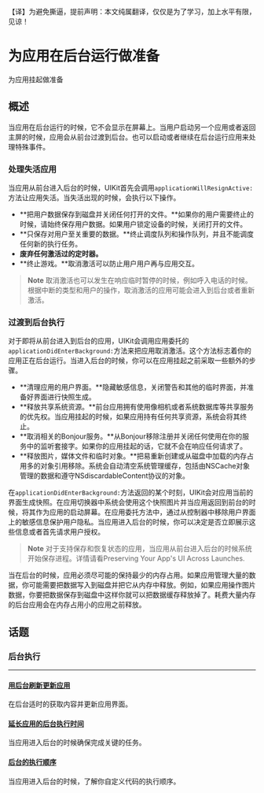 【译】为避免撕逼，提前声明：本文纯属翻译，仅仅是为了学习，加上水平有限，见谅！

# 为应用在后台运行做准备
为应用挂起做准备

## 概述
当应用在后台运行的时候，它不会显示在屏幕上。当用户启动另一个应用或者返回主屏的时候，应用会从前台过渡到后台。也可以启动或者继续在后台运行应用来处理特殊事件。

### 处理失活应用
当应用从前台进入后台的时候，UIKit首先会调用`applicationWillResignActive:`方法让应用失活。当失活出现的时候，会执行以下操作。

* **把用户数据保存到磁盘并关闭任何打开的文件。**如果你的用户需要终止的时候，请始终保存用户数据。如果用户锁定设备的时候，关闭打开的文件。
* **只保存对用户至关重要的数据。**终止调度队列和操作队列，并且不能调度任何新的执行任务。
* **废弃任何激活过的定时器。**
* **终止游戏。**取消激活可以防止用户用户再与应用交互。

> **Note**
> 取消激活也可以发生在响应临时暂停的时候，例如呼入电话的时候。根据中断的类型和用户的操作，取消激活的应用可能会进入到后台或者重新激活。

### 过渡到后台执行
对于即将从前台进入到后台的应用，UIKit会调用应用委托的`applicationDidEnterBackground:`方法来把应用取消激活。这个方法标志着你的应用正在后台运行。当进入后台的时候，你可以在应用挂起之前采取一些额外的步骤。

* **清理应用的用户界面。**隐藏敏感信息，关闭警告和其他的临时界面，并准备好界面进行快照生成。
* **释放共享系统资源。**前台应用拥有使用像相机或者系统数据库等共享服务的优先权。当应用挂起的时候，如果应用持有任何共享资源，系统会将其终止。
* **取消相关的Bonjour服务。**从Bonjour移除注册并关闭任何使用在你的服务中的监听套接字。如果你的应用挂起的话，它就不会在响应任何请求了。
* **释放图片，媒体文件和临时对象。**把易重新创建或从磁盘中加载的内存占用多的对象引用移除。系统会自动清空系统管理缓存，包括由NSCache对象管理的数据和遵守NSdiscardableContent协议的对象。

在`applicationDidEnterBackground:`方法返回的某个时刻，UIKit会对应用当前的界面生成快照。在应用切换器中系统会使用这个快照图片并当应用返回到前台的时候，将其作为应用的启动屏幕。在应用委托方法中，通过从控制器中移除用户界面上的敏感信息保护用户隐私。当应用进入后台的时候，你可以决定是否立即展示这些信息或者首先请求用户授权。

> **Note**
> 对于支持保存和恢复状态的应用，当应用从前台进入后台的时候系统开始保存进程。详情请看Preserving Your App's UI Across Launches.

当在后台的时候，应用必须尽可能的保持最少的内存占用。如果应用管理大量的数据，你可能需要把数据写入到磁盘并把它从内存中释放。例如，如果应用操作图片数据，你要把数据保存到磁盘中这样你就可以把数据缓存释放掉了。耗费大量内存的后台应用会在内存占用小的应用之前释放。

## 话题
### 后台执行
---
#### [用后台刷新更新应用](https://github.com/singmiya/translate/blob/master/OC_REF/%E7%94%A8%E5%90%8E%E5%8F%B0%E5%88%B7%E6%96%B0%E6%9B%B4%E6%96%B0%E5%BA%94%E7%94%A8.md)
在后台适时的获取内容并更新应用界面。

#### [延长应用的后台执行时间](https://github.com/singmiya/translate/blob/master/OC_REF/%E5%BB%B6%E9%95%BF%E5%BA%94%E7%94%A8%E7%9A%84%E5%90%8E%E5%8F%B0%E6%89%A7%E8%A1%8C%E6%97%B6%E9%97%B4.md)
当应用进入后台的时候确保完成关键的任务。

#### [后台的执行顺序](https://github.com/singmiya/translate/blob/master/OC_REF/%E5%90%8E%E5%8F%B0%E6%89%A7%E8%A1%8C%E7%9A%84%E9%A1%BA%E5%BA%8F.md)
当应用进入后台的时候，了解你自定义代码的执行顺序。


